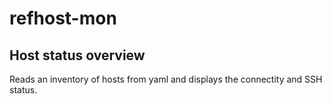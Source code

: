 # refhost-mon
## Host status overview
Reads an inventory of hosts from yaml and displays the connectity and SSH status.
